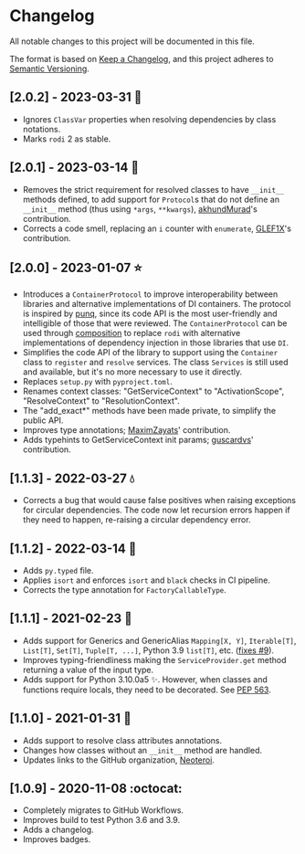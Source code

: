 # Changelog

All notable changes to this project will be documented in this file.

The format is based on [Keep a Changelog](https://keepachangelog.com/en/1.0.0/),
and this project adheres to [Semantic Versioning](https://semver.org/spec/v2.0.0.html).

## [2.0.2] - 2023-03-31 :flamingo:
- Ignores `ClassVar` properties when resolving dependencies by class notations.
- Marks `rodi` 2 as stable.

## [2.0.1] - 2023-03-14 :croissant:
- Removes the strict requirement for resolved classes to have `__init__`
  methods defined, to add support for `Protocol`s that do not define an
  `__init__` method (thus using `*args`, `**kwargs`),
  [akhundMurad](https://github.com/akhundMurad)'s contribution.
- Corrects a code smell, replacing an `i` counter with `enumerate`,
  [GLEF1X](https://github.com/GLEF1X)'s contribution.

## [2.0.0] - 2023-01-07 :star:
- Introduces a `ContainerProtocol` to improve interoperability between
  libraries and alternative implementations of DI containers. The protocol is
  inspired by [punq](https://github.com/bobthemighty/punq), since its code API
  is the most user-friendly and intelligible of those that were reviewed.
  The `ContainerProtocol` can be used through [composition](https://en.wikipedia.org/wiki/Composition_over_inheritance)
  to replace `rodi` with alternative implementations of dependency injection in
  those libraries that use `DI`.
- Simplifies the code API of the library to support using the `Container` class
  to `register` and `resolve` services. The class `Services` is still used and
  available, but it's no more necessary to use it directly.
- Replaces `setup.py` with `pyproject.toml`.
- Renames context classes: "GetServiceContext" to "ActivationScope",
  "ResolveContext" to "ResolutionContext".
- The "add_exact*" methods have been made private, to simplify the public API.
- Improves type annotations; [MaximZayats](https://github.com/MaximZayats)' contribution.
- Adds typehints to GetServiceContext init params; [guscardvs](https://github.com/guscardvs)' contribution.

## [1.1.3] - 2022-03-27 :droplet:
- Corrects a bug that would cause false positives when raising exceptions
  for circular dependencies. The code now let recursion errors happen if they
  need to happen, re-raising a circular dependency error.

## [1.1.2] - 2022-03-14 :rabbit:
- Adds `py.typed` file.
- Applies `isort` and enforces `isort` and `black` checks in CI pipeline.
- Corrects the type annotation for `FactoryCallableType`.

## [1.1.1] - 2021-02-23 :cactus:
- Adds support for Generics and GenericAlias `Mapping[X, Y]`, `Iterable[T]`,
  `List[T]`, `Set[T]`, `Tuple[T, ...]`, Python 3.9 `list[T]`, etc. ([fixes
  #9](https://github.com/Neoteroi/rodi/issues/9)).
- Improves typing-friendliness making the `ServiceProvider.get` method
  returning a value of the input type.
- Adds support for Python 3.10.0a5 ✨. However, when classes and functions
  require locals, they need to be decorated. See [PEP
  563](https://www.python.org/dev/peps/pep-0563/).

## [1.1.0] - 2021-01-31 :grapes:
- Adds support to resolve class attributes annotations.
- Changes how classes without an `__init__` method are handled.
- Updates links to the GitHub organization, [Neoteroi](https://github.com/Neoteroi).

## [1.0.9] - 2020-11-08 :octocat:
- Completely migrates to GitHub Workflows.
- Improves build to test Python 3.6 and 3.9.
- Adds a changelog.
- Improves badges.

